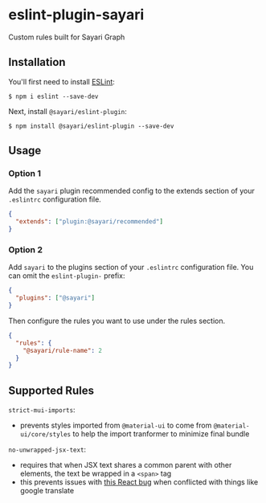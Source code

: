 # eslint-plugin-sayari

Custom rules built for Sayari Graph

## Installation

You'll first need to install [ESLint](http://eslint.org):

```
$ npm i eslint --save-dev
```

Next, install `@sayari/eslint-plugin`:

```
$ npm install @sayari/eslint-plugin --save-dev
```

## Usage

### Option 1

Add the `sayari` plugin recommended config to the extends section of your `.eslintrc` configuration file.

```json
{
  "extends": ["plugin:@sayari/recommended"]
}
```

### Option 2

Add `sayari` to the plugins section of your `.eslintrc` configuration file. You can omit the `eslint-plugin-` prefix:

```json
{
  "plugins": ["@sayari"]
}
```

Then configure the rules you want to use under the rules section.

```json
{
  "rules": {
    "@sayari/rule-name": 2
  }
}
```

## Supported Rules

`strict-mui-imports`:
  - prevents styles imported from `@material-ui` to come from `@material-ui/core/styles` to help the import tranformer to minimize final bundle

`no-unwrapped-jsx-text`:
  - requires that when JSX text shares a common parent with other elements, the text be wrapped in a `<span>` tag
  - this prevents issues with [this React bug](https://github.com/facebook/react/issues/11538#issuecomment-390386520) when conflicted with things like google translate
